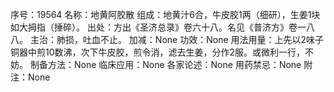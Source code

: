 序号：19564
名称：地黄阿胶散
组成：地黄汁6合，牛皮胶1两（细研），生姜1块如大拇指（捶碎）。
出处：方出《圣济总录》卷六十八。名见《普济方》卷一八八。
主治：肺损，吐血不止。
加减：None
功效：None
用法用量：上先以2味子铜器中煎10数沸，次下牛皮胶，煎令消，滤去生姜，分作2服。或微利一行，不妨。
制备方法：None
临床应用：None
各家论述：None
用药禁忌：None
附注：None
